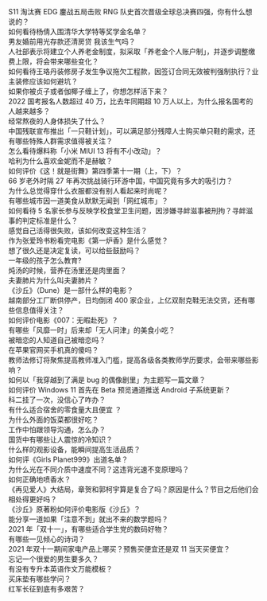 S11 淘汰赛 EDG 鏖战五局击败 RNG 队史首次晋级全球总决赛四强，你有什么想说的？  
如何看待杨倩入围清华大学特等奖学金名单？  
男友婚前用光存款还清房贷 我该生气吗？  
人社部表示将建立个人养老金制度，拟采取「养老金个人账户制」，并逐步调整缴费上限，将会带来哪些变化？  
如何看待王珞丹装修房子发生争议拖欠工程款，因签订合同无效被判强制执行？业主装修应该如何避坑？  
如果你被贞子或者伽椰子缠上了，你想怎样活下来？  
2022 国考报名人数超过 40 万，比去年同期超 10 万人以上，为什么报名国考的人越来越多？  
经常熬夜的人身体损失了什么？  
中国残联宣布推出「一只鞋计划」，可以满足部分残障人士购买单只鞋的需求，还有哪些特殊人群需求值得被关注？  
怎么看待爆料称「小米 MIUI 13 将有不小改动」？  
哈利为什么喜欢金妮而不是赫敏？  
如何评价《这！就是街舞》第四季第十一期（上，下）？  
66 岁老外时隔 27 年再次挑战骑行环游中国，中国究竟有多大的吸引力？  
为什么总觉得穿什么衣服都没有别人看起来时尚呢？  
有哪些城市因一道美食从默默无闻到「网红城市」？  
如何看待 5 名家长参与反映学校食堂卫生问题，因涉嫌寻衅滋事被刑拘？寻衅滋事的判定标准是什么？  
感觉自己活得很失败，该如何改变这种生活？  
作为张爱玲书粉看完电影《第一炉香》是什么感觉？  
想了很久还是决定复读，可以给些鼓励吗？  
一年级的孩子怎么教育?  
炖汤的时候，营养在汤里还是肉里面？  
夫妻肺片为什么叫夫妻肺片？  
《沙丘》（Dune）是一部什么样的电影？  
越南部分工厂断供停产，日均倒闭 400 家企业，上亿双耐克鞋无法交货，还有哪些信息值得关注？  
如何评价电影《007：无暇赴死》？  
有哪些「风靡一时」后来却「无人问津」的美食小吃？  
被暗恋的人知道自己被暗恋吗？  
在苹果官网买手机真的傻吗？  
教师法修订将聚焦提高教师准入门槛，提高各级各类教师学历要求，会带来哪些影响？  
如何以「我穿越到了满是 bug 的偶像剧里」为主题写一篇文章？  
如何评价 Windows 11 首先在 Beta 预览通道推送 Android 子系统更新？  
科二挂了一次，没信心了咋办？  
有什么适合宿舍的零食量大且便宜 ？  
为什么外面的饭菜都很好吃？  
工作中怕跟领导沟通，怎么办？  
国货中有哪些让人震惊的冷知识？  
什么样的观影设备，能瞬间提高生活品质？  
如何评《Girls Planet999》出道名单？  
为什么光在不同介质中速度不同？这违背光速不变原理吗？  
如何正确地喷香水？  
《再见爱人》大结局，章贺和郭柯宇算是复合了吗？原因是什么？节目之后他们会相处得更好吗？  
《沙丘》原著粉如何评价电影版《沙丘》？  
能分享一道如果「注意不到」就出不来的数学题吗？  
2021 年「双十一」，有哪些适合学生党的数码好物？  
有哪些一见倾心的诗词？  
2021 年双十一期间家电产品上哪买？预售买便宜还是双 11 当天买便宜？  
忘记一个很爱的男生要多久？  
有没有专升本英语作文万能模板？  
买床垫有哪些学问？  
红军长征到底有多艰苦？  
